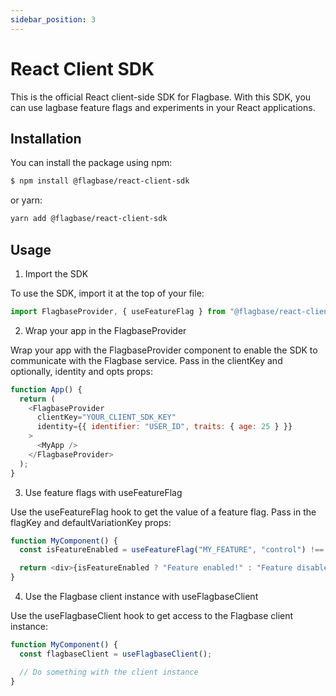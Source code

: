 ```yaml
---
sidebar_position: 3
---
```


# React Client SDK
This is the official React client-side SDK for Flagbase. With this SDK, you can use lagbase feature flags and experiments in your React applications. 

## Installation
You can install the package using npm:
```sh
$ npm install @flagbase/react-client-sdk
```
or yarn:
```sh
yarn add @flagbase/react-client-sdk
```

## Usage
1. Import the SDK

To use the SDK, import it at the top of your file:
```js
import FlagbaseProvider, { useFeatureFlag } from "@flagbase/react-client-sdk";
```

2. Wrap your app in the FlagbaseProvider

Wrap your app with the FlagbaseProvider component to enable the SDK to communicate with the Flagbase service. Pass in the clientKey and optionally, identity and opts props:
```js
function App() {
  return (
    <FlagbaseProvider
      clientKey="YOUR_CLIENT_SDK_KEY"
      identity={{ identifier: "USER_ID", traits: { age: 25 } }}
    >
      <MyApp />
    </FlagbaseProvider>
  );
}
```

3. Use feature flags with useFeatureFlag

Use the useFeatureFlag hook to get the value of a feature flag. Pass in the flagKey and defaultVariationKey props:

```js
function MyComponent() {
  const isFeatureEnabled = useFeatureFlag("MY_FEATURE", "control") !== "control";

  return <div>{isFeatureEnabled ? "Feature enabled!" : "Feature disabled."}</div>;
}
```

4. Use the Flagbase client instance with useFlagbaseClient

Use the useFlagbaseClient hook to get access to the Flagbase client instance:

```js
function MyComponent() {
  const flagbaseClient = useFlagbaseClient();

  // Do something with the client instance
}
```